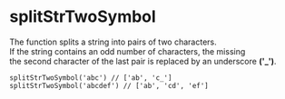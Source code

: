 # splitStrTwoSymbol

The function splits a string into pairs of two characters.  
If the string contains an odd number of characters, the missing  
the second character of the last pair is replaced by an underscore __('_')__.

```
splitStrTwoSymbol('abc') // ['ab', 'c_']
splitStrTwoSymbol('abcdef') // ['ab', 'cd', 'ef']
```
